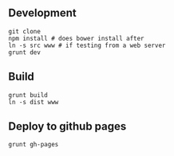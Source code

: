 ## Development
```
git clone
npm install # does bower install after
ln -s src www # if testing from a web server
grunt dev
```

## Build
```
grunt build
ln -s dist www
```

## Deploy to github pages
```
grunt gh-pages
```